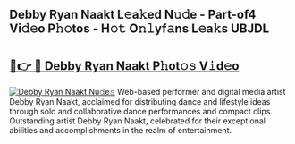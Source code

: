 ## Debby Ryan Naakt L𝚎a𝚔ed N𝚞𝚍e - Part-of4 Vi𝚍𝚎o P𝚑𝚘tos - H𝚘𝚝 O𝚗𝚕yf𝚊ns L𝚎a𝚔s UBJDL

# <h2><a href="http://kf6mu0.oniu.top/?m=Debby+Ryan+Naakt">🔗👉 🔴 Debby Ryan Naakt P𝚑ot𝚘𝚜 V𝚒d𝚎o</a></h2>

[![Debby Ryan Naakt Nu𝚍e𝚜](https://i.imgur.com/0qMVB7G.gif)](http://kf6mu0.oniu.top/?m=Debby+Ryan+Naakt)
Web-based performer and digital media artist Debby Ryan Naakt, acclaimed for distributing dance and lifestyle ideas through solo and collaborative dance performances and compact clips. Outstanding artist Debby Ryan Naakt, celebrated for their exceptional abilities and accomplishments in the realm of entertainment.  
